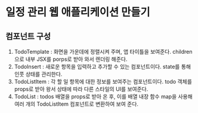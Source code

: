# 일정 관리 웹 애플리케이션 만들기

## 컴포넌트 구성

1. TodoTemplate : 화면을 가운데에 정렬시켜 주며, 앱 타이틀을 보여준다. children으로 내부 JSX를 porps로 받아 와서 렌더링 해준다.
2. TodoInsert : 새로운 항목을 입력하고 추가할 수 있는 컴포넌트이다. state를 통해 인풋 상태를 관리한다.
3. TodoListItem : 각 할 일 항목에 대한 정보를 보여주는 컴포넌트이다. todo 객체를 props로 받아 왕서 상태에 따라 다른 스타일의 UI를 보여준다.
4. TodoList : todos 배열을 props로 받아 온 후, 이를 배열 내장 함수 map을 사용해 여러 개의 TodoListItem 컴포넌트로 변환하여 보여 준다.


